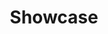 ---
title: Showcase
description: "Docs websites powered by Hugo Blox."
type: landing

sections:
  - block: hero
    content:
      title: Get Inspirated
      text: 'Get inspired by exploring conferences with OpenVQE'
      gallery:
        - album: showcase
          image: "x4.jpeg"
          caption: "Conference Showcase 1"
        - album: showcase
          image: "x5.jpeg"
          caption: "Conference Showcase 2"
        - album: showcase
          image: "x6.jpeg"
          caption: "Conference Showcase 3"
        - album: showcase
          image: "x7.jpeg"
          caption: "Conference Showcase 4"
      primary_action:
        icon: brands/linkedin
        text: Check our Author LinkedIn site
        url: "https://www.linkedin.com/in/mohammad-haidar-3930041a4/recent-activity/all/"
      secondary_action:
        icon: brands/git
        text: Explore the github OpenVQE
        url: https://github.com/OpenVQE/OpenVQE
    design:
      background:
        gradient_end: '#1976d2'
        gradient_start: '#004ba0'
        text_color_light: true
      spacing:
        padding: [2rem, 0, 2rem, 0]
        margin: [0, 0, 0, 0]
      view: showcase
      columns: '2'
      css_style: 'background-position: center; background-size: cover;'

  - block: collection
    content:
      filters:
        folders:
          - showcase
    design:
      view: card
      columns: '2'
      spacing:
        padding: ['3rem', 0, '6rem', 0]
---
